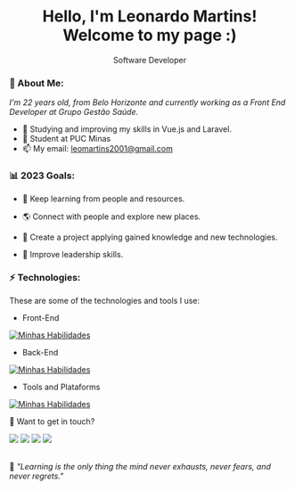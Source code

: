 <h1 align='center'>
  Hello, I'm Leonardo Martins!
  <br/>
  Welcome to my page :)
</h1>
<p align='center'>
  Software Developer
</p>

### 🌻 About Me:

<p>
  <em>
    I'm 22 years old, from Belo Horizonte and currently working as a Front End Developer at Grupo Gestão Saúde.
  </em>
</p>

- 🌱 Studying and improving my skills in Vue.js and Laravel.
- 🚀 Student at PUC Minas
- 📫 My email: leomartins2001@gmail.com

### 📊 2023 Goals:

- 🌱 Keep learning from people and resources.

- 🌎 Connect with people and explore new places.

- 🎯 Create a project applying gained knowledge and new technologies.

- 🚀 Improve leadership skills.

### ⚡ Technologies:

These are some of the technologies and tools I use:

- Front-End

[![Minhas Habilidades](https://skillicons.dev/icons?i=html,css,js,ts,jquery,react,styledcomponents,bootstrap,wordpress)](https://skillicons.dev)

- Back-End

[![Minhas Habilidades](https://skillicons.dev/icons?i=php,laravel,nodejs,docker,sqlite,mongodb,mysql,postgres)](https://skillicons.dev)

- Tools and Plataforms

[![Minhas Habilidades](https://skillicons.dev/icons?i=git,postman,figma,linux,vscode)](https://skillicons.dev)

💬 Want to get in touch?

<div>
  <a href="https://www.linkedin.com/in/leonardo-martins-antunes/" target="_blank"><img src="https://img.shields.io/badge/-LinkedIn-%230077B5?style=for-the-badge&logo=linkedin&logoColor=white" target="_blank"></a>
  <a href="https://api.whatsapp.com/send?phone=5531998699100" target="_blank"><img src="https://img.shields.io/badge/WhatsApp-25D366?style=for-the-badge&logo=whatsapp&logoColor=white" target="_blank"></a>
  <a href = "mailto:leomartins2001@gmail.com"><img src="https://img.shields.io/badge/-Gmail-%23333?style=for-the-badge&logo=gmail&logoColor=white" target="_blank"></a>
  <a href="https://www.instagram.com/leolopes300/" target="_blank"><img src="https://img.shields.io/badge/-Instagram-%23E4405F?style=for-the-badge&logo=instagram&logoColor=white" target="_blank"></a>
</div>
<br>
<p>🧠 <span style="font-style:italic">"Learning is the only thing the mind never exhausts, never fears, and never regrets."</span></p>
